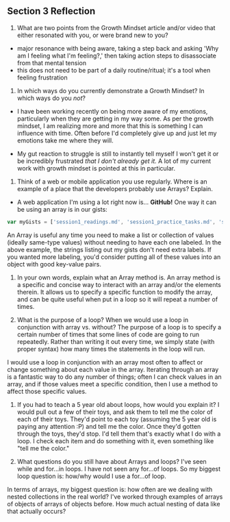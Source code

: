 ## Section 3 Reflection

1. What are two points from the Growth Mindset article and/or video that either resonated with you, or were brand new to you?
  * major resonance with being aware, taking a step back and asking 'Why am I feeling what I'm feeling?,' then taking action steps to disassociate from that mental tension
  * this does not need to be part of a daily routine/ritual; it's a tool when feeling frustration

1. In which ways do you currently demonstrate a Growth Mindset? In which ways do you _not_?
  * I have been working recently on being more aware of my emotions, particularly when they are getting in my way some. As per the growth mindset, I am realizing more and more that this is something I can influence with time. Often before I'd completely give up and just let my emotions take me where they will.

  * My gut reaction to struggle is still to instantly tell myself I won't get it or be incredibly frustrated *that I don't already get it.* A lot of my current work with growth mindset is pointed at this in particular.

1. Think of a web or mobile application you use regularly. Where is an example of a place that the developers probably use Arrays? Explain.
  * A web application I'm using a lot right now is... **GitHub!** One way it can be using an array is in our gists:
  ```javascript
  var myGists = ['session1_readings.md', 'session1_practice_tasks.md', 'session2_readings.md'];
  ```
  An Array is useful any time you need to make a list or collection of values (ideally same-type values) without needing to have each one labeled. In the above example, the strings listing out my gists don't need extra labels. If you wanted more labeling, you'd consider putting all of these values into an object with good key-value pairs.

1. In your own words, explain what an Array method is.
  An array method is a specific and concise way to interact with an array and/or the elements therein. It allows us to specify a specific function to modify the array, and can be quite useful when put in a loop so it will repeat a number of times.

1. What is the purpose of a loop? When we would use a loop in conjunction with array vs. without?
  The purpose of a loop is to specify a certain number of times that some lines of code are going to run repeatedly. Rather than writing it out every time, we simply state (with proper syntax) how many times the statements in the loop will run.

  I would use a loop in conjunction with an array most often to affect or change something about each value in the array. Iterating through an array is a fantastic way to do any number of things; often I can check values in an array, and if those values meet a specific condition, then I use a method to affect those specific values.

1. If you had to teach a 5 year old about loops, how would you explain it?
  I would pull out a few of their toys, and ask them to tell me the color of each of their toys. They'd point to each toy (assuming the 5 year old is paying any attention :P) and tell me the color. Once they'd gotten through the toys, they'd stop. I'd tell them that's exactly what I do with a loop. I check each item and do something with it, even something like "tell me the color."

1. What questions do you still have about Arrays and loops?
  I've seen while and for...in loops. I have not seen any for...of loops. So my biggest loop question is: how/why would I use a for...of loop.

  In terms of arrays, my biggest question is: how often are we dealing with nested collections in the real world? I've worked through examples of arrays of objects of arrays of objects before. How much actual nesting of data like that actually occurs?
